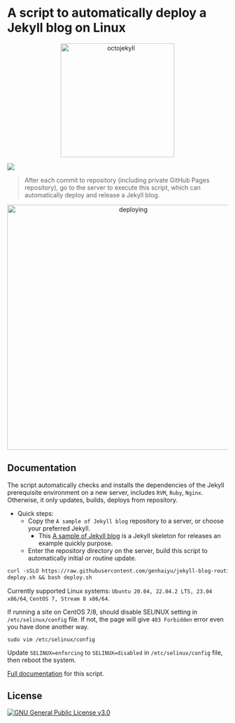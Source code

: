 # A script to automatically deploy a Jekyll blog on Linux

<p quote align="center">
<img src="https://user-images.githubusercontent.com/17850202/264347872-8fd87cae-80dd-4721-b60a-dbc4578eadfc.png" width="260" alt="octojekyll" style="align: center"></p>

[![](https://img.shields.io/github/actions/workflow/status/genhaiyu/jekyll-blog-routine-deploy-script/check-build.yml)](https://github.com/genhaiyu/jekyll-blog-routine-deploy-script/blob/master/.github/workflows/check-build.yml)
> After each commit to repository (including private GitHub Pages repository), go to the server to execute this script,
> which can automatically deploy and release a Jekyll blog.

<p quote align="center">
<img src="https://user-images.githubusercontent.com/17850202/265168014-41ed930f-dd74-4783-8104-c55f638b8338.gif" width="560" alt="deploying"/></p>

## Documentation

The script automatically checks and installs the dependencies of the Jekyll prerequisite environment on a new server,
includes `RVM`, `Ruby`, `Nginx`.
Otherwise, it only updates, builds, deploys from repository.

- Quick steps:
    * Copy the `A sample of Jekyll blog` repository to a server, or choose your preferred Jekyll.
        * This [A sample of Jekyll blog](https://github.com/genhaiyu/jekyll-example) is a Jekyll skeleton for releases
          an example quickly purpose.
    * Enter the repository directory on the server, build this script to automatically initial or routine update.

```markdown
curl -sSLO https://raw.githubusercontent.com/genhaiyu/jekyll-blog-routine-deploy-script/master/deploy.sh && chmod a+x
deploy.sh && bash deploy.sh
```

Currently supported Linux systems: `Ubuntu 20.04, 22.04.2 LTS, 23.04 x86/64`, `CentOS 7, Stream 8 x86/64`.

If running a site on CentOS 7/8, should disable SELINUX setting in `/etc/selinux/config` file.
If not, the page will give `403 Forbidden` error even you have done another way.

```markdown
sudo vim /etc/selinux/config
```

Update `SELINUX=enforcing` to `SELINUX=disabled` in `/etc/selinux/config` file, then reboot the system.

[Full documentation](https://genhai.dev/customize-a-jekyll-blog-to-automatically-deploy-and-release-on-linux.html) for
this script.

## License

[![GNU General Public License v3.0](https://img.shields.io/github/license/genhaiyu/jekyll-blog-routine-deploy-script)](https://github.com/genhaiyu/jekyll-blog-routine-deploy-script/blob/master/LICENSE)
